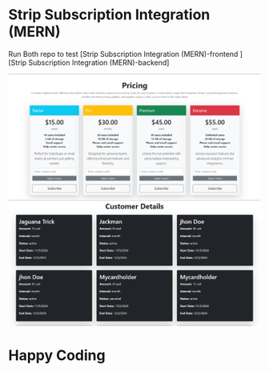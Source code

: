 # Strip Subscription Integration (MERN)
Run Both repo to test
[Strip Subscription Integration (MERN)-frontend ] 
[Strip Subscription Integration (MERN)-backend]

<img src="./assets/Strip-MERN.png">

<img src="./assets/customers.png">


# Happy Coding
